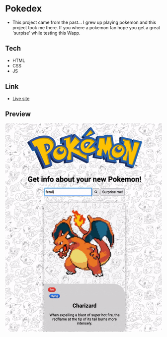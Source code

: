 # Pokedex

- This project came from the past... I grew up playing pokemon and this project took me there.
If you where a pokemon fan hope you get a great 'surpise' while testing this Wapp.

## Tech

- HTML
- CSS
- JS

## Link

- [Live site](https://efso-cod3.github.io/pokedex/)

## Preview

<img src="https://github.com/efs0-cod3/pokedex/blob/main/img/ezgif.gif">

